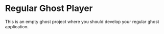 # Regular Ghost Player

This is an empty ghost project where you should develop your regular ghost application.
